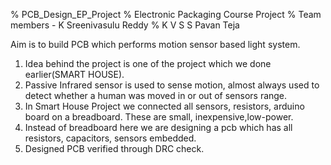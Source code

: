 % PCB_Design_EP_Project
% Electronic Packaging Course Project
% Team members - K Sreenivasulu Reddy
%               K V S S Pavan Teja


Aim is to build PCB which performs motion sensor based light system.
1. Idea behind the project is one of the project which we done earlier(SMART HOUSE).
2. Passive  Infrared sensor is used to sense motion, almost always used to detect whether a human was moved in or out of sensors range.
3. In Smart House Project we connected all sensors, resistors, arduino board on a breadboard. These are small, inexpensive,low-power.
4. Instead of breadboard here we are designing a pcb which has all resistors, capacitors, sensors embedded.
5. Designed PCB verified through DRC check.




